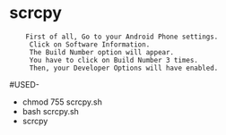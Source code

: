 # scrcpy

```
	First of all, Go to your Android Phone settings.
	 Click on Software Information.
	 The Build Number option will appear.
	 You have to click on Build Number 3 times.
	 Then, your Developer Options will have enabled.
```

#USED-
* chmod 755 scrcpy.sh
* bash scrcpy.sh
* scrcpy

